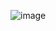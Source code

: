 ![image](https://github.com/ruxyeah/dynamic-thread-pool/assets/30816319/d56f06d4-ea9f-4031-9c37-78d721501aee)
